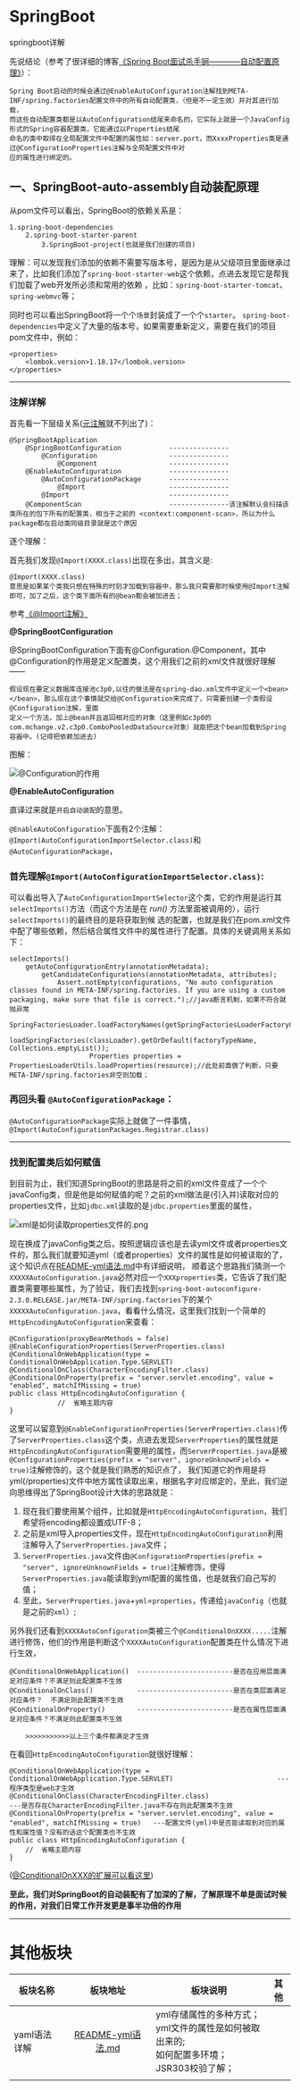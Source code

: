 # SpringBoot
<space><space><space><space>springboot详解

先说结论（参考了很详细的博客[《Spring Boot面试杀手锏————自动配置原理》](https://blog.csdn.net/u014745069/article/details/83820511)）：
```
Spring Boot启动的时候会通过@EnableAutoConfiguration注解找到META-INF/spring.factories配置文件中的所有自动配置类，（但是不一定生效）并对其进行加载，
而这些自动配置类都是以AutoConfiguration结尾来命名的，它实际上就是一个JavaConfig形式的Spring容器配置类，它能通过以Properties结尾
命名的类中取得在全局配置文件中配置的属性如：server.port，而XxxxProperties类是通过@ConfigurationProperties注解与全局配置文件中对
应的属性进行绑定的。
```


## 一、SpringBoot-auto-assembly自动装配原理

从pom文件可以看出，SpringBoot的依赖关系是：

```
1.spring-boot-dependencies
    2.spring-boot-starter-parent
        3.SpringBoot-project(也就是我们创建的项目)
```
理解：可以发现我们添加的依赖不需要写版本号，是因为是从父级项目里面继承过来了，比如我们添加了`spring-boot-starter-web`这个依赖，点进去发现它是帮我们加载了web开发所必须和常用的依赖
，比如：`spring-boot-starter-tomcat`、`spring-webmvc`等；

同时也可以看出SpringBoot将一个个`场景`封装成了一个个`starter`。
`spring-boot-dependencies`中定义了大量的版本号，如果需要重新定义，需要在我们的项目pom文件中，例如：
```
<properties>
    <lombok.version>1.18.17</lombok.version>
</properties>
```
----------------------------------------------------------------------

### 注解详解
首先看一下层级关系([元注解](https://blog.csdn.net/lkp1603645756/article/details/84072600)就不列出了)：
```
@SpringBootApplication
    @SpringBootConfiguration            ---------------
        @Configuration                  ---------------
            @Component                  ---------------
    @EnableAutoConfiguration            ---------------
        @AutoConfigurationPackage       ---------------
            @Import                     ---------------
        @Import                         ---------------
    @ComponentScan                      ---------------该注解默认会扫描该类所在的包下所有的配置类，相当于之前的 <context:component-scan>，所以为什么package都在启动类同级目录就是这个原因
```
逐个理解：

首先我们发现`@Import(XXXX.class)`出现在多出，其含义是:
```
@Import(XXXX.class)
意思是如果某个类我只想在特殊的时刻才加载到容器中，那么我只需要那时候使用@Import注解即可，加了之后，这个类下面所有的@bean都会被加进去；
```
参考[《@Import注解》](https://blog.csdn.net/pange1991/article/details/81356594)

**@SpringBootConfiguration**

@SpringBootConfiguration下面有@Configuration.@Component，其中@Configuration的作用是定义配置类，这个用我们之前的xml文件就很好理解——
```
假设现在要定义数据库连接池c3p0,以往的做法是在spring-dao.xml文件中定义一个<bean></bean>，那么现在这个事情就交给@Configuration来完成了，只需要创建一个类假设@Configuration注解，里面
定义一个方法，加上@bean并且返回相对应的对象（这里例如c3p0的com.mchange.v2.c3p0.ComboPooledDataSource对象）就能把这个bean加载到Spring容器中。(记得把依赖加进去)
```
图解：

![@Configuration的作用](https://github.com/MajorTooooom/SpringBoot/blob/master/springboot-api/src/main/resources/static/images/@Configuration%E7%9A%84%E4%BD%9C%E7%94%A8.png?raw=true)

**@EnableAutoConfiguration**

直译过来就是`开启自动装配`的意思。

`@EnableAutoConfiguration`下面有2个注解：
`@Import(AutoConfigurationImportSelector.class)`和`@AutoConfigurationPackage`，

### 首先理解`@Import(AutoConfigurationImportSelector.class)`:

可以看出导入了`AutoConfigurationImportSelector`这个类，它的作用是运行其`selectImports()`方法（而这个方法是在 *run()* 方法里面被调用的），运行`selectImports()`的最终目的是将获取到候
选的配置，也就是我们在pom.xml文件中配了哪些依赖，然后结合属性文件中的属性进行了配置。具体的关键调用关系如下：
```
selectImports()
    getAutoConfigurationEntry(annotationMetadata);
        getCandidateConfigurations(annotationMetadata, attributes);
            Assert.notEmpty(configurations, "No auto configuration classes found in META-INF/spring.factories. If you are using a custom packaging, make sure that file is correct.");//java断言机制，如果不符合就抛异常
            SpringFactoriesLoader.loadFactoryNames(getSpringFactoriesLoaderFactoryClass(),getBeanClassLoader());
                loadSpringFactories(classLoader).getOrDefault(factoryTypeName, Collections.emptyList());
                    Properties properties = PropertiesLoaderUtils.loadProperties(resource);//此处前面做了判断，只要META-INF/spring.factories非空则加载；
```

### 再回头看 `@AutoConfigurationPackage`：

`@AutoConfigurationPackage`实际上就做了一件事情，`@Import(AutoConfigurationPackages.Registrar.class)`


-------------------------------------------------------------------------------
### 找到配置类后如何赋值

到目前为止，我们知道SpringBoot的思路是将之前的xml文件变成了一个个javaConfig类，但是他是如何赋值的呢？之前的xml做法是(引入并)读取对应的properties文件，比如`jdbc.xml`读取的是`jdbc.properties`里面的属性，

![xml是如何读取properties文件的.png]()

现在换成了javaConfig类之后，按照逻辑应该也是去读yml文件或者properties文件的，那么我们就要知道yml（或者properties）文件的属性是如何被读取的了，这个知识点在[README-yml语法.md](https://github.com/MajorTooooom/SpringBoot/blob/master/README-yaml%E8%AF%AD%E6%B3%95.md)中有详细说明，
顺着这个思路我们猜测一个`XXXXXAutoConfiguration.java`必然对应一个`XXXproperties`类，它告诉了我们配置类需要哪些属性，为了验证，我们去找到`spring-boot-autoconfigure-2.3.0.RELEASE.jar/META-INF/spring.factories`下的某个`XXXXXAutoConfiguration.java`，看看什么情况，这里我们找到一个简单的`HttpEncodingAutoConfiguration`来查看：

```
@Configuration(proxyBeanMethods = false)
@EnableConfigurationProperties(ServerProperties.class)
@ConditionalOnWebApplication(type = ConditionalOnWebApplication.Type.SERVLET)
@ConditionalOnClass(CharacterEncodingFilter.class)
@ConditionalOnProperty(prefix = "server.servlet.encoding", value = "enabled", matchIfMissing = true)
public class HttpEncodingAutoConfiguration {
            //  省略主题内容
}
```

这里可以留意到`@EnableConfigurationProperties(ServerProperties.class)`传了`ServerProperties.class`这个类，点进去发现`ServerProperties`的属性就是`HttpEncodingAutoConfiguration`需要用的属性，而`ServerProperties.java`是被`@ConfigurationProperties(prefix = "server", ignoreUnknownFields = true)`注解修饰的，这个就是我们熟悉的知识点了，
我们知道它的作用是将yml(/properties)文件中地方属性读取出来，根据名字对应绑定的，至此，我们逆向思维得出了SpringBoot设计大体的思路就是：

1. 现在我们要使用某个组件，比如就是`HttpEncodingAutoConfiguration`，我们希望将encoding都设置成UTF-8；
2. 之前是xml导入properties文件，现在`HttpEncodingAutoConfiguration`利用注解导入了`ServerProperties.java`文件；
3. `ServerProperties.java`文件由`@ConfigurationProperties(prefix = "server", ignoreUnknownFields = true)`注解修饰，使得`ServerProperties.java`能读取到yml配置的属性值，也是就我们自己写的值；
4. 至此，`ServerProperties.java`+`yml`=`properties`，传递给`javaConfig`（也就是之前的`xml`）;

另外我们还看到`XXXXAutoConfiguration`类被三个`@ConditionalOnXXXX.....`注解进行修饰，他们的作用是判断这个`XXXXAutoConfiguration`配置类在什么情况下进行生效，

```
@ConditionalOnWebApplication()  ------------------------是否在应用层面满足对应条件？不满足则此配置类不生效
@ConditionalOnClass()           ------------------------是否在类层面满足对应条件？  不满足则此配置类不生效
@ConditionalOnProperty()        ------------------------是否在属性层面满足对应条件？不满足则此配置类不生效

    >>>>>>>>>>>以上三个条件都满足才生效
```

在看回`HttpEncodingAutoConfiguration`就很好理解：
```
@ConditionalOnWebApplication(type = ConditionalOnWebApplication.Type.SERVLET)                          ---程序类型是web才生效
@ConditionalOnClass(CharacterEncodingFilter.class)                                                     ---是否存在CharacterEncodingFilter.java不存在则此配置类不生效
@ConditionalOnProperty(prefix = "server.servlet.encoding", value = "enabled", matchIfMissing = true)   ---配置文件(yml)中是否能读取到对应的属性和属性值？没有的话这个配置类也不生效
public class HttpEncodingAutoConfiguration {
    //  省略主题内容
}
```
([@ConditionalOnXXX的扩展可以看这里](https://cloud.tencent.com/developer/article/1490442))

**至此，我们对SpringBoot的自动装配有了加深的了解，了解原理不单是面试时候的作用，对我们日常工作开发更是事半功倍的作用**

-------------------------------------------------------------------------------

# 其他板块

| 板块名称  | 板块地址 | 板块说明    | 其他  |
|-------|:---:|-----------|-------|
| yaml语法详解  |[README-yml语法.md](https://github.com/MajorTooooom/SpringBoot/blob/master/README-yml%E8%AF%AD%E6%B3%95.md)  | yml存储属性的多种方式；<br/>yml文件的属性是如何被取出来的;<br/>如何配置多环境；<br/>JSR303校验了解；     |  |
|||||

